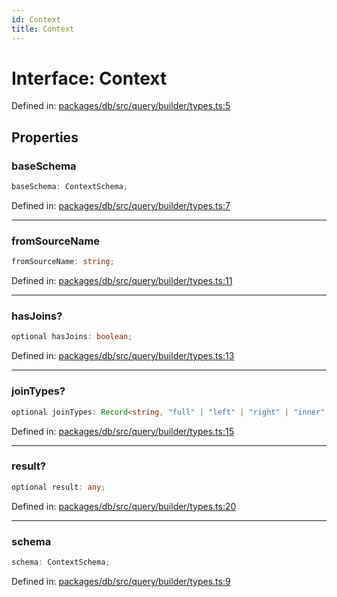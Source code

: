 ```yaml
---
id: Context
title: Context
---
```


<!-- DO NOT EDIT: this page is autogenerated from the type comments -->

# Interface: Context

Defined in: [packages/db/src/query/builder/types.ts:5](https://github.com/TanStack/db/blob/main/packages/db/src/query/builder/types.ts#L5)

## Properties

### baseSchema

```ts
baseSchema: ContextSchema;
```

Defined in: [packages/db/src/query/builder/types.ts:7](https://github.com/TanStack/db/blob/main/packages/db/src/query/builder/types.ts#L7)

***

### fromSourceName

```ts
fromSourceName: string;
```

Defined in: [packages/db/src/query/builder/types.ts:11](https://github.com/TanStack/db/blob/main/packages/db/src/query/builder/types.ts#L11)

***

### hasJoins?

```ts
optional hasJoins: boolean;
```

Defined in: [packages/db/src/query/builder/types.ts:13](https://github.com/TanStack/db/blob/main/packages/db/src/query/builder/types.ts#L13)

***

### joinTypes?

```ts
optional joinTypes: Record<string, "full" | "left" | "right" | "inner" | "outer" | "cross">;
```

Defined in: [packages/db/src/query/builder/types.ts:15](https://github.com/TanStack/db/blob/main/packages/db/src/query/builder/types.ts#L15)

***

### result?

```ts
optional result: any;
```

Defined in: [packages/db/src/query/builder/types.ts:20](https://github.com/TanStack/db/blob/main/packages/db/src/query/builder/types.ts#L20)

***

### schema

```ts
schema: ContextSchema;
```

Defined in: [packages/db/src/query/builder/types.ts:9](https://github.com/TanStack/db/blob/main/packages/db/src/query/builder/types.ts#L9)

